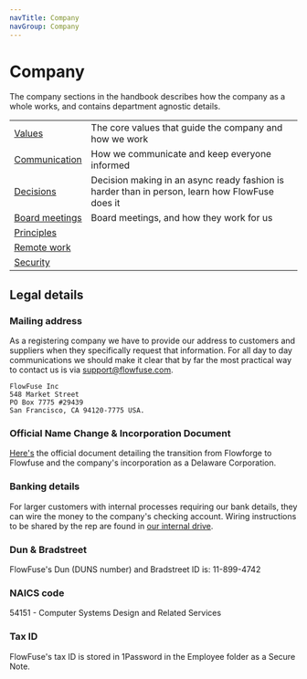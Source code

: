 ```yaml
---
navTitle: Company
navGroup: Company
---
```


# Company

The company sections in the handbook describes how the company as a whole works,
and contains department agnostic details.

| | |
|-|-|
| [Values](/handbook/company/values/) | The core values that guide the company and how we work |
| [Communication](/handbook/company/communication/) | How we communicate and keep everyone informed |
| [Decisions](/handbook/company/decisions/) | Decision making in an async ready fashion is harder than in person, learn how FlowFuse does it |
| [Board meetings](/handbook/company/board/) | Board meetings, and how they work for us |
| [Principles](./principles.md) | |
| [Remote work](./remote.md) | |
| [Security](/handbook/company/security/) | |

## Legal details

### Mailing address

As a registering company we have to provide our address to customers and suppliers when they specifically request that information. For all day to day communications we should make it clear that by far the most practical way to contact us is via support@flowfuse.com.

```
FlowFuse Inc
548 Market Street
PO Box 7775 #29439
San Francisco, CA 94120-7775 USA.
```

### Official Name Change & Incorporation Document
[Here's](https://drive.google.com/file/d/1cnHv1K8VxKeq8YuRaUpczO9c8ilm6kHZ/view?usp=drive_link) the official document detailing the transition from Flowforge to Flowfuse and the company's incorporation as a Delaware Corporation. 

### Banking details

For larger customers with internal processes requiring our bank details, they can wire the money to the company's
checking account. Wiring instructions to be shared by the rep are found in
[our internal drive](https://drive.google.com/file/d/1B68cgaut2zdpEx6EfuBTJYMU36f8pYqH/view?usp=drive_link).

### Dun & Bradstreet

FlowFuse's Dun (DUNS number) and Bradstreet ID is: 11-899-4742

### NAICS code

54151 - Computer Systems Design and Related Services

### Tax ID

FlowFuse's tax ID is stored in 1Password in the Employee folder as a Secure Note.
